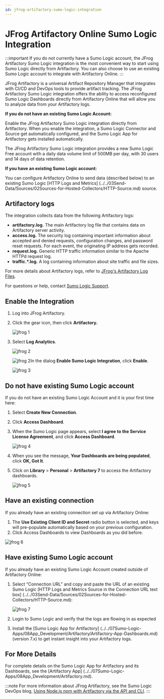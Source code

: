 ```yaml
---
id: jfrog-artifactory-sumo-logic-integration
---
```


# JFrog Artifactory Online Sumo Logic Integration

:::important
If you do not currently have a Sumo Logic account, the JFrog Artifactory Sumo Logic integration is the most convenient way to start using Sumo Logic directly from Artifactory. You can also choose to use an existing Sumo Logic account to integrate with Artifactory Online.
:::

JFrog Artifactory is a universal Artifact Repository Manager that integrates with CI/CD and DevOps tools to provide artifact tracking. The JFrog Artifactory Sumo Logic integration offers the ability to access reconfigured Sumo Logic Dashboards directly from Artifactory Online that will allow you to analyze data from your Artifactory logs.

**If you do not have an existing Sumo Logic Account:**

Enable the JFrog Artifactory Sumo Logic integration directly from Artifactory. When you enable the integration, a Sumo Logic Connector and Source get automatically configured, and the Sumo Logic App for Artifactory gets installed automatically.

The JFrog Artifactory Sumo Logic integration provides a new Sumo Logic Free account with a daily data volume limit of 500MB per day, with 30 users and 14 days of data retention.

**If you have an existing Sumo Logic account:**

You can configure Artifactory Online to send data (described below) to an existing Sumo Logic [HTTP Logs and
Metrics] (../../03Send-Data/Sources/02Sources-for-Hosted-Collectors/HTTP-Source.md) source.

## Artifactory logs

The integration collects data from the following Artifactory logs:

* **artifactory.log.** The main Artifactory log file that contains data on Artifactory server activity.
* **access.log.** The security log containing important information about accepted and denied requests, configuration changes, and password reset requests. For each event, the originating IP address gets recorded.
* **request.log.** Generic HTTP traffic information similar to the Apache HTTPd request log.
* **traffic.\*.log.** A log containing information about site traffic and file sizes.

For more details about Artifactory logs, refer to [JFrog's Artifactory Log Files](https://www.jfrog.com/confluence/display/RTF/Artifactory+Log+Files).

For questions or help, contact [Sumo Logic Support](https://support.sumologic.com/hc/en-us).

## Enable the Integration

1. Log into JFrog Artifactory.
1. Click the gear icon, then click **Artifactory.** 

    ![jfrog 1](/img/connection-and-integration/jfrog1.png)

1. Select **Log Analytics**.

    ![jfrog 2](/img/connection-and-integration/jfrog2.png)

    ![jfrog 2](/img/connection-and-integration/jfrog2.png)In the dialog **Enable Sumo Logic Integration**, click **Enable**.

    ![jfrog 3](/img/connection-and-integration/jfrog3.png)

## Do not have existing Sumo Logic account

If you do not have an existing Sumo Logic Account and it is your first time here:

1. Select **Create New Connection**.
1. Click **Access Dashboard**.
1. When the Sumo Logic page appears, select **I agree to the Service License Agreement**, and click **Access Dashboard**.

    ![jfrog 4](/img/connection-and-integration/jfrog4.png)

1. When you see the message, **Your Dashboards are being populated**, click **OK, Got It**.
1. Click on **Library** > **Personal** > **Artifactory 7** to access the Artifactory dashboards.

    ![jfrog 5](/img/connection-and-integration/jfrog5.png)

## Have an existing connection

If you already have an existing connection set up via Artifactory Online:

1. The **Use Existing Client ID and Secret** radio button is selected, and keys will pre-populate automatically based on your previous configuration. 
1. Click Access Dashboards to view Dashboards as you did before.

![jfrog 6](/img/connection-and-integration/jfrog6.png)

## Have existing Sumo Logic account

If you already have an existing Sumo Logic Account created outside of Artifactory Online:

1. Select “Connection URL” and copy and paste the URL of an existing Sumo Logic [HTTP Logs and Metrics Source in the Connection URL text box] (../../03Send-Data/Sources/02Sources-for-Hosted-Collectors/HTTP-Source.md):

    ![jfrog 7](/img/connection-and-integration/jfrog7.png)

1. Login to Sumo Logic and verify that the logs are flowing in as expected
1. Install the [Sumo Logic App for Artifactory] (../../07Sumo-Logic-Apps/08App_Development/Artifactory/Artifactory-App-Dashboards.md) (version 7.x) to get instant insight into your Artifactory logs. 

## For More Details

For complete details on the Sumo Logic App for Artifactory and its Dashboards, see the [Artifactory App] (../../07Sumo-Logic-Apps/08App_Development/Artifactory.md).

:::note
For more information about JFrog Artifactory, see the Sumo Logic DevOps blog, [Using Node.js npm with Artifactory via the API and CLI](https://www.sumologic.com/blog/using-node-js-npm-with-jfrog-artifactory-via-the-api-and-cli/).
:::